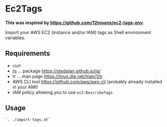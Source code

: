 # Ec2Tags

**This was inspired by https://github.com/12moons/ec2-tags-env.**

Import your AWS EC2 (instance and/or IAM) tags as Shell environment variables.

## Requirements

- curl
- jq ... package https://stedolan.github.io/jq/
- tr ... man page https://linux.die.net/man/1/tr
- AWS CLI tool https://github.com/aws/aws-cli (probably already installed in your AMI)
- IAM policy allowing you to use `ec2:DescribeTags`

## Usage

    `. ./import-tags.sh`
